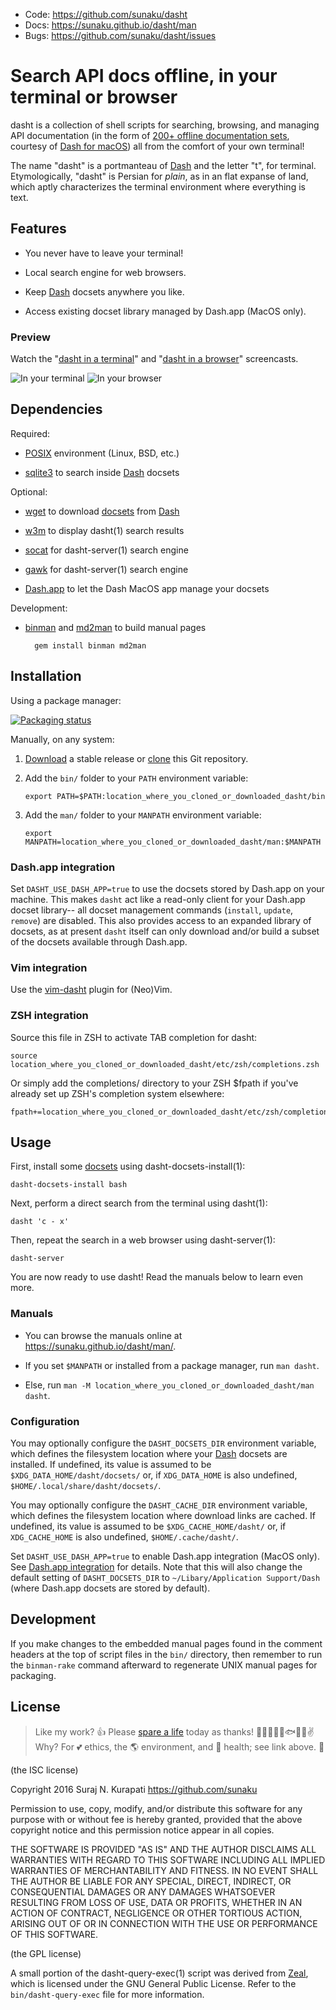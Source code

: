 * Code: <https://github.com/sunaku/dasht>
* Docs: <https://sunaku.github.io/dasht/man>
* Bugs: <https://github.com/sunaku/dasht/issues>

# Search API docs offline, in your terminal or browser

dasht is a collection of shell scripts for searching, browsing, and managing
API documentation (in the form of [200+ offline documentation sets][docsets],
courtesy of [Dash for macOS][Dash]) all from the comfort of your own terminal!

The name "dasht" is a portmanteau of [Dash] and the letter "t", for terminal.
Etymologically, "dasht" is Persian for _plain_, as in an flat expanse of land,
which aptly characterizes the terminal environment where everything is text.

[Dash]: https://kapeli.com/dash
[docsets]: https://kapeli.com/dash#docsets

## Features

* You never have to leave your terminal!

* Local search engine for web browsers.

* Keep [Dash] docsets anywhere you like.

* Access existing docset library managed by Dash.app (MacOS only).

### Preview

Watch the "[dasht in a terminal](https://vimeo.com/159462598)"
and "[dasht in a browser](https://vimeo.com/159462774)" screencasts.

![In your terminal](https://github.com/sunaku/dasht/raw/gh-pages/terminal.png)
![In your browser](https://github.com/sunaku/dasht/raw/gh-pages/browser.png)

## Dependencies

Required:

[POSIX]: http://pubs.opengroup.org/onlinepubs/9699919799/

* [POSIX] environment (Linux, BSD, etc.)

[sqlite3]: https://www.sqlite.org/cli.html

* [sqlite3] to search inside [Dash] docsets

Optional:

[wget]: https://www.gnu.org/software/wget/

* [wget] to download [docsets] from [Dash]

[w3m]: http://w3m.sourceforge.net/

* [w3m] to display dasht(1) search results

[socat]: http://www.dest-unreach.org/socat/

* [socat] for dasht-server(1) search engine

[gawk]: https://www.gnu.org/software/gawk/

* [gawk] for dasht-server(1) search engine

[Dash.app]: https://kapeli.com/dash

* [Dash.app] to let the Dash MacOS app manage your docsets

Development:

[binman]: https://sunaku.github.io/binman/
[md2man]: https://sunaku.github.io/md2man/

* [binman] and [md2man] to build manual pages

        gem install binman md2man

## Installation

Using a package manager:

[![Packaging status](https://repology.org/badge/vertical-allrepos/dasht.svg)](https://repology.org/project/dasht/versions)

Manually, on any system:

[download]: https://github.com/sunaku/dasht/releases
[clone]: https://github.com/sunaku/dasht.git

1.  [Download] a stable release or [clone] this Git repository.

2.  Add the `bin/` folder to your `PATH` environment variable:

        export PATH=$PATH:location_where_you_cloned_or_downloaded_dasht/bin

3.  Add the `man/` folder to your `MANPATH` environment variable:

        export MANPATH=location_where_you_cloned_or_downloaded_dasht/man:$MANPATH

### Dash.app integration

Set `DASHT_USE_DASH_APP=true` to use the docsets stored by Dash.app on your
machine. This makes `dasht` act like a read-only client for your Dash.app
docset library-- all docset management commands (`install`, `update`, `remove`)
are disabled. This also provides access to an expanded library of docsets, as
at present `dasht` itself can only download and/or build a subset of the
docsets available through Dash.app.

### Vim integration

Use the [vim-dasht](https://github.com/sunaku/vim-dasht) plugin for (Neo)Vim.

### ZSH integration

Source this file in ZSH to activate TAB completion for dasht:

    source location_where_you_cloned_or_downloaded_dasht/etc/zsh/completions.zsh

Or simply add the completions/ directory to your ZSH $fpath
if you've already set up ZSH's completion system elsewhere:

    fpath+=location_where_you_cloned_or_downloaded_dasht/etc/zsh/completions/

## Usage

First, install some [docsets] using dasht-docsets-install(1):

    dasht-docsets-install bash

Next, perform a direct search from the terminal using dasht(1):

    dasht 'c - x'

Then, repeat the search in a web browser using dasht-server(1):

    dasht-server

You are now ready to use dasht!  Read the manuals below to learn even more.

### Manuals

* You can browse the manuals online at <https://sunaku.github.io/dasht/man/>.

* If you set `$MANPATH` or installed from a package manager, run `man dasht`.

* Else, run `man -M location_where_you_cloned_or_downloaded_dasht/man dasht`.

### Configuration

You may optionally configure the `DASHT_DOCSETS_DIR` environment variable,
which defines the filesystem location where your [Dash] docsets are installed.
If undefined, its value is assumed to be `$XDG_DATA_HOME/dasht/docsets/` or,
if `XDG_DATA_HOME` is also undefined, `$HOME/.local/share/dasht/docsets/`.

You may optionally configure the `DASHT_CACHE_DIR` environment variable,
which defines the filesystem location where download links are cached.
If undefined, its value is assumed to be `$XDG_CACHE_HOME/dasht/`
or, if `XDG_CACHE_HOME` is also undefined, `$HOME/.cache/dasht/`.

Set `DASHT_USE_DASH_APP=true` to enable Dash.app integration (MacOS only). See
[Dash.app integration](#dashapp-integration) for details. Note that this will
also change the default setting of `DASHT_DOCSETS_DIR` to `~/Libary/Application
Support/Dash` (where Dash.app docsets are stored by default).

## Development

If you make changes to the embedded manual pages found in the comment headers
at the top of script files in the `bin/` directory, then remember to run the
`binman-rake` command afterward to regenerate UNIX manual pages for packaging.

## License

[Spare A Life]: https://sunaku.github.io/vegan-for-life.html
> Like my work? 👍 Please [spare a life] today as thanks! 🐄🐖🐑🐔🐣🐟✨🙊✌  
> Why? For 💕 ethics, the 🌎 environment, and 💪 health; see link above. 🙇

(the ISC license)

Copyright 2016 Suraj N. Kurapati <https://github.com/sunaku>

Permission to use, copy, modify, and/or distribute this software for any
purpose with or without fee is hereby granted, provided that the above
copyright notice and this permission notice appear in all copies.

THE SOFTWARE IS PROVIDED "AS IS" AND THE AUTHOR DISCLAIMS ALL WARRANTIES
WITH REGARD TO THIS SOFTWARE INCLUDING ALL IMPLIED WARRANTIES OF
MERCHANTABILITY AND FITNESS. IN NO EVENT SHALL THE AUTHOR BE LIABLE FOR
ANY SPECIAL, DIRECT, INDIRECT, OR CONSEQUENTIAL DAMAGES OR ANY DAMAGES
WHATSOEVER RESULTING FROM LOSS OF USE, DATA OR PROFITS, WHETHER IN AN
ACTION OF CONTRACT, NEGLIGENCE OR OTHER TORTIOUS ACTION, ARISING OUT OF
OR IN CONNECTION WITH THE USE OR PERFORMANCE OF THIS SOFTWARE.

(the GPL license)

A small portion of the dasht-query-exec(1) script was derived from [Zeal](
https://zealdocs.org ), which is licensed under the GNU General Public
License.  Refer to the `bin/dasht-query-exec` file for more information.
